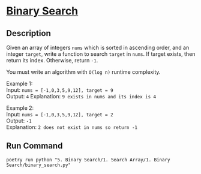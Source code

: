 # [Binary Search](https://leetcode.com/problems/binary-search/)

## Description
Given an array of integers `nums` which is sorted in ascending order, and an integer `target`, write a function to search `target` in `nums`. If target exists, then return its index. Otherwise, return `-1`.

You must write an algorithm with `O(log n)` runtime complexity.

Example 1:\
Input: `nums = [-1,0,3,5,9,12], target = 9`\
Output: `4`
Explanation: `9 exists in nums and its index is 4`

Example 2:\
Input: `nums = [-1,0,3,5,9,12], target = 2`\
Output: `-1`\
Explanation: `2 does not exist in nums so return -1`

## Run Command
`poetry run python "5. Binary Search/1. Search Array/1. Binary Search/binary_search.py"`